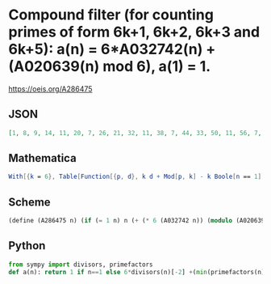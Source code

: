 # Compound filter \(for counting primes of form 6k\+1, 6k\+2, 6k\+3 and 6k\+5\): a\(n\) \= 6\*A032742\(n\) \+ \(A020639\(n\) mod 6\), a\(1\) \= 1\.
https://oeis.org/A286475
## JSON
```JSON
[1, 8, 9, 14, 11, 20, 7, 26, 21, 32, 11, 38, 7, 44, 33, 50, 11, 56, 7, 62, 45, 68, 11, 74, 35, 80, 57, 86, 11, 92, 7, 98, 69, 104, 47, 110, 7, 116, 81, 122, 11, 128, 7, 134, 93, 140, 11, 146, 43, 152, 105, 158, 11, 164, 71, 170, 117, 176, 11, 182, 7, 188, 129, 194, 83, 200, 7, 206, 141, 212, 11, 218, 7, 224, 153, 230, 67, 236, 7, 242, 165, 248, 11, 254, 107]
```
## Mathematica
```Mathematica
With[{k = 6}, Table[Function[{p, d}, k d + Mod[p, k] - k Boole[n == 1]] @@ {#, n/#} &@ FactorInteger[n][[1, 1]], {n, 85}]] (* _Michael De Vlieger_, May 12 2017 *)
```
## Scheme
```Scheme
(define (A286475 n) (if (= 1 n) n (+ (* 6 (A032742 n)) (modulo (A020639 n) 6))))
```
## Python
```Python
from sympy import divisors, primefactors
def a(n): return 1 if n==1 else 6*divisors(n)[-2] +(min(primefactors(n))%6) # _Indranil Ghosh_, May 12 2017
```

